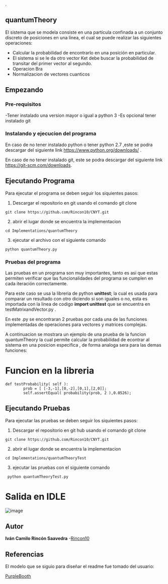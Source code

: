 ﻿.
## quantumTheory

El sistema que se modela consiste en una partícula confinada a un conjunto discreto de posiciones en una línea, el cual se puede realizar las siguientes operaciones:

- Calcular la probabilidad de encontrarlo en una posición en particular.
- El sistema si se le da otro vector Ket debe buscar la probabilidad de transitar del primer vector al segundo.
- Operacion Bra
- Normalizacion  de vectores cuanticos 


## Empezando



### Pre-requisitos

-Tener instalado una version mayor o igual a python 3
-Es opcional tener instalado git 


### Instalando y ejecucion del programa

En caso de no tener instalado python o tener python 2.7 ,este  se podra descargar del siguiente link 
https://www.python.org/downloads/ .

En caso de no tener instalado git, este  se podra descargar del siguiente link 
https://git-scm.com/downloads.





## Ejecutando Programa 

Para ejecutar el programa se deben seguir los siquientes pasos:

1) Descargar el repositorio en git usando el comando git clone  
```
git clone https://github.com/Rincon10/CNYT.git
```

2)  abrir el lugar donde se encuentra la implementacion
```
cd Implementations/quantumTheory

```
3) ejecutar el archivo con el siguiente comando 

```
python quantumTheory.py
```

### Pruebas del programa 

Las pruebas en un programa son muy importantes, tanto es asi que estas permiten verificar que las funcionalidades del programa se cumplen en cada iteración correctamente.

Para este caso se usa la libreria de python  **unittest**; la cual es usada para comparar un resultado con otro diciendo si son iguales o no, esta es  importada con la linea de codigo **import unittest** que se encuentra en testMatrixandVector.py .

En este .py se encontraran 2 pruebas por cada una de las funciones implementadas de operaciones para vectores y matrices complejas.

A continuacion se mostrara un ejemplo de una prueba de la funcion quantumTheory la cual permite calcular la  probabilidad de econtrar al sistema en una posicion especifica , de forma analoga sera para las demas funciones:

# Funcion en la libreria 
```
def testProbability( self ):
        prob = [ [-3,-1],[0,-2],[0,1],[2,0]];
        self.assertEqual( probability(prob, 2 ),0.0526);
```




## Ejecutando Pruebas

Para ejecutar las pruebas se deben seguir los siquientes pasos:

1) Descargar el repositorio en git hub usando el comando git clone  
```
git clone https://github.com/Rincon10/CNYT.git
```

2)  abrir el lugar donde se encuentra la implementacion
```
cd Implementations/quantumTheoryTest

```

3) ejecutar las pruebas  con el siguiente comando 

```
 python quantumTheoryTest.py
```
# Salida en IDLE
![image](https://user-images.githubusercontent.com/53798019/76693852-c1464b80-6639-11ea-9baa-a8ad0320e62b.png)


## Autor

**Iván Camilo Rincón Saavedra** -[Rincon10](https://github.com/Rincon10)


## Referencias
El modelo que se siguio para diseñar el readme fue tomado del usuario:

[PurpleBooth](https://github.com/PurpleBooth)


